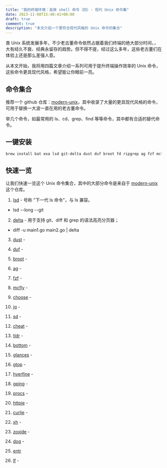 ```yaml
---
title: "我的终端环境：高效 shell 命令（四）- 现代 Unix 命令集"
date: 2023-11-08T15:40:41+08:00
draft: true
comment: true
description: "本文介绍一个更符合现代风格的 Unix 命令的集合"
---
```


类 Unix 系统发展多年，不少老古董命令依然占据着我们终端的绝大部分时间，，大有经久不衰、经典永留存的趋势。但不得不提，经过这么多年，这些老古董们在体验上还是那么差强人意。

从本文开始，我将用四篇文章介绍一系列可用于提升终端操作效率的 Unix 命令，这些命令更具现代风格，希望能让你眼前一亮。

## 命令集合

推荐一个 github 仓库：[modern-unix](https://github.com/ibraheemdev/modern-unix)，其中收录了大量的更具现代风格的命令，可用于替换一大波一直在用的老古董命令。

举几个命令，如最常用的 ls、cd、grep、find 等等命令，其中都有合适的替代命令。

## 一键安装

```zsh
brew install bat exa lsd git-delta dust duf broot fd ripgrep ag fzf mcfly choose jq sd cheat tldr bottom glances gtop hyperfine gping procs httpie curlie xh zoxide dog entr lf
```

## 快速一览

让我们快速一览这个 Unix 命令集合，其中的大部分命令是来自于 [modern-unix](https://github.com/ibraheemdev/modern-unix) 这个仓库。

1. [lsd](https://github.com/lsd-rs/lsd) - 号称 "下一代 ls 命令"，与 ls 兼容。

- lsd --long --git

2. [delta](https://github.com/dandavison/delta) - 用于支持 git、diff 和 grep 的语法高亮分页器；

- diff -u main1.go main2.go | delta

3. [dust](https://github.com/bootandy/dust) - 

4. [duf](https://github.com/muesli/duf) -

5. [broot](https://github.com/Canop/broot) - 

6. [ag](https://github.com/ggreer/the_silver_searcher) - 

7. [fzf](https://github.com/junegunn/fzf) - 

8. [mcfly](https://github.com/cantino/mcfly) - 

9. [choose](https://github.com/theryangeary/choose) - 

14. [jq](https://github.com/jqlang/jq) - 

15. [sd](https://github.com/chmln/sd) - 

16. [cheat](https://github.com/cheat/cheat) - 

17. [tldr](https://github.com/tldr-pages/tldr) -

18. [bottom](https://github.com/ClementTsang/bottom) - 

19. [glances](https://github.com/nicolargo/glances) - 

20. [gtop](https://github.com/aksakalli/gtop) - 

21. [hyerfine](https://github.com/sharkdp/hyperfine) - 

22. [gping](https://github.com/orf/gping) - 

23. [procs](https://github.com/dalance/procs) - 

24. [httpie](https://github.com/httpie/cli) - 

25. [curlie](https://github.com/rs/curlie) - 

26. [xh](https://github.com/ducaale/xh) - 

27. [zoxide](https://github.com/ajeetdsouza/zoxide) - 

28. [dog](https://github.com/ogham/dog) - 

29. [entr](https://github.com/eradman/entr)

30. [lf](https://github.com/gokcehan/lf) -
